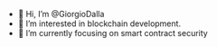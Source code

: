 - 👋 Hi, I’m @GiorgioDalla
- 👀 I’m interested in blockchain development.
- 🌱 I’m currently focusing on smart contract security


<!---
GiorgioDalla/GiorgioDalla is a ✨ special ✨ repository because its `README.md` (this file) appears on your GitHub profile.
You can click the Preview link to take a look at your changes.
--->
